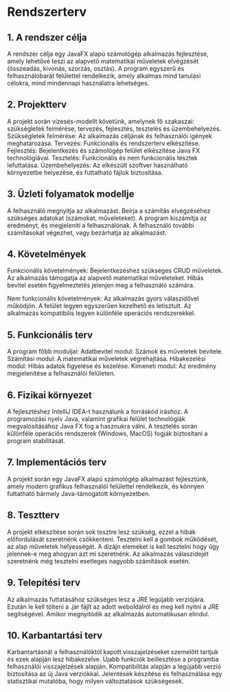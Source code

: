# Rendszerterv
## 1. A rendszer célja
A rendszer célja egy JavaFX alapú számológép alkalmazás fejlesztése, amely lehetővé teszi az alapvető matematikai műveletek elvégzését (összeadás, kivonás, szorzás, osztás). A program egyszerű és felhasználóbarát felülettel rendelkezik, amely alkalmas mind tanulási célokra, mind mindennapi használatra lehetséges.

## 2. Projektterv
A projekt során vízesés-modellt követünk, amelynek fő szakaszai: szükségletek felmérése, tervezés, fejlesztés, tesztelés és üzembehelyezés.
    Szükségletek felmérése: Az alkalmazás céljának és felhasználói igények meghatározása.
    Tervezés: Funkcionális és rendszerterv elkészítése.
    Fejlesztés: Bejelentkezés és számológép felület elkészítése Java FX technológiával.
    Tesztelés: Funkcionális és nem funkcionális tesztek lefuttatása.
    Üzembehelyezés: Az elkészült szoftver használható környezetbe helyezése, és futtatható fájlok biztosítása.

## 3. Üzleti folyamatok modellje
A felhasználó megnyitja az alkalmazást. Beírja a számítás elvégzéséhez szükséges adatokat (számokat, műveleteket). A program kiszámítja az eredményt, és megjeleníti a felhasználónak. A felhasználó további számításokat végezhet, vagy bezárhatja az alkalmazást.

## 4. Követelmények
Funkcionális követelmények:
Bejelentkezéshez szükséges CRUD műveletek.
Az alkalmazás támogatja az alapvető matematikai műveleteket.
Hibás bevitel esetén figyelmeztetés jelenjen meg a felhasználó számára.

Nem funkcionális követelmények:
Az alkalmazás gyors válaszidővel működjön.
A felület legyen egyszerűen kezelhető és letisztult.
Az alkalmazás kompatibilis legyen különféle operációs rendszerekkel.

## 5. Funkcionális terv
A program főbb moduljai:
    Adatbevitel modul: Számok és műveletek bevitele.
    Számítási modul: A matematikai műveletek végrehajtása.
    Hibakezelési modul: Hibás adatok figyelése és kezelése.
    Kimeneti modul: Az eredmény megjelenítése a felhasználói felületen.

## 6. Fizikai környezet
A fejlesztéshez IntelliJ IDEA-t használunk a forráskód íráshoz. A programozási nyelv Java, valamint grafikai felület technológiák megvalósításához Java FX fog a hasznukra válni.
 A tesztelés során különféle operációs rendszerek (Windows, MacOS) fogják biztosítani a program stabilitását.

## 7. Implementációs terv
A projekt során egy JavaFX alapú számológép alkalmazást fejlesztünk, amely modern grafikus felhasználói felülettel rendelkezik,
 és könnyen futtatható bármely Java-támogatott környezetben. 

## 8. Tesztterv
A projekt elkészítése során sok tesztre lesz szükség, ezzel a hibák előfordulását szeretnénk csökkenteni.
Tesztelni kell a gombok működését, az alap műveletek helyességét. A dizájn elemeket is kell tesztelni hogy úgy jelennek-e meg ahogyan azt mi szeretnénk.
Az alkalmazás válaszidejét szeretnénk még tesztelni esetleges nagyobb számítások esetén.

## 9. Telepítési terv
Az alkalmazás futtatásához szükséges lesz a JRE legújabb verziójára.
Ezután le kell tölteni a .jar fájlt az adott weboldalról és meg kell nyitni a JRE segítségével.
Amikor megnyitódik az alkalmazás automatikusan elindul.

## 10. Karbantartási terv
Karbantartásnál a felhasználóktól kapott visszajelzéseket szemelőtt tartjuk és ezek alapján lesz hibakezelve.
Újabb funkciók beillesztése a programba felhasználói visszajelzések alapján.
Kompatibilitás alapján a legújabb verzió biztosítása az új Java verziókkal.
Jelentések készítése és felhasználása egy statisztikai mutatóba, hogy milyen változtatások szükségesek.
